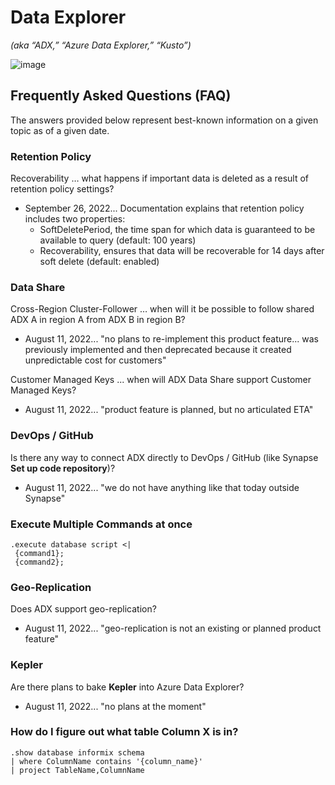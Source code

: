 # Data Explorer
_(aka “ADX,” “Azure Data Explorer,” “Kusto”)_

![image](https://user-images.githubusercontent.com/44923999/185980410-353cda9e-d0a8-405c-ab1c-409df61e46c4.png)

## Frequently Asked Questions (FAQ)
The answers provided below represent best-known information on a given topic as of a given date.

### Retention Policy
Recoverability … what happens if important data is deleted as a result of retention policy settings?
* September 26, 2022... Documentation explains that retention policy includes two properties:
  * SoftDeletePeriod, the time span for which data is guaranteed to be available to query (default: 100 years)
  * Recoverability, ensures that data will be recoverable for 14 days after soft delete (default: enabled)

### Data Share
Cross-Region Cluster-Follower … when will it be possible to follow shared ADX A in region A from ADX B in region B?
* August 11, 2022... "no plans to re-implement this product feature... was previously implemented and then deprecated because it created unpredictable cost for customers"

Customer Managed Keys ... when will ADX Data Share support Customer Managed Keys?
* August 11, 2022... "product feature is planned, but no articulated ETA"

### DevOps / GitHub
Is there any way to connect ADX directly to DevOps / GitHub (like Synapse **Set up code repository**)?
* August 11, 2022... "we do not have anything like that today outside Synapse"

### Execute Multiple Commands at once
  ```
  .execute database script <|
   {command1};
   {command2};
  ```

### Geo-Replication
Does ADX support geo-replication?
* August 11, 2022... "geo-replication is not an existing or planned product feature"

### Kepler
Are there plans to bake **Kepler** into Azure Data Explorer?
* August 11, 2022... "no plans at the moment"

### How do I figure out what table Column X is in?

```
.show database informix schema
| where ColumnName contains '{column_name}'
| project TableName,ColumnName
```
